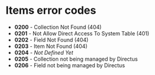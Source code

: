 # Items error codes

- **0200** - Collection Not Found (404)
- **0201** - Not Allow Direct Access To System Table (401)
- **0202** - Field Not Found (404)
- **0203** - Item Not Found (404)
- **0204** - _Not Defined Yet_
- **0205** - Collection not being managed by Directus
- **0206** - Field not being managed by Directus
